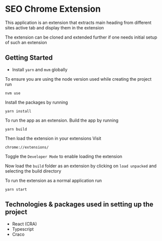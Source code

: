 # SEO Chrome Extension

This application is an extension that extracts main heading from different sites active tab and display them in the extension

The extension can be cloned and extended further if one needs initial setup of such an extension

## Getting Started

- Install `yarn` and `mvm` globally

To ensure you are using the node version used while creating the project run

```
nvm use
```

Install the packages by running

```
yarn install
```

To run the app as an extension. Build the app by running

```
yarn build
```

Then load the extension in your extensions
Visit

```
chrome://extensions/
```

Toggle the `Developer Mode` to enable loading the extension

Now load the `build` folder as an extension by clicking on `load unpacked` and selecting the build directory

To run the extension as a normal application run

```
yarn start
```

## Technologies & packages used in setting up the project

- React (CRA)
- Typescript
- Craco
